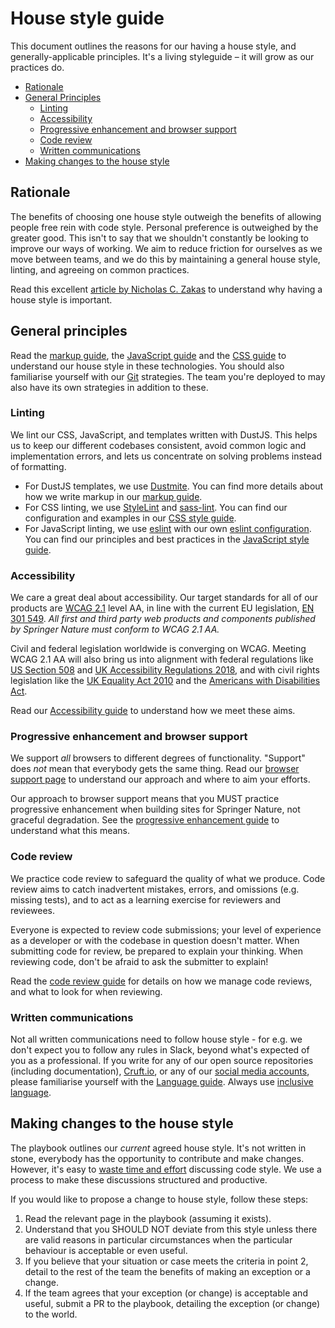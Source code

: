 # House style guide

This document outlines the reasons for our having a house style, and generally-applicable principles. It's a living styleguide – it will grow as our practices do.

- [Rationale](#rationale)
- [General Principles](#general-principles)
  - [Linting](#linting)
  - [Accessibility](#accessibility)
  - [Progressive enhancement and browser support](#progressive-enhancement-and-browser-support)
  - [Code review](#code-review)
  - [Written communications](#written-communications)
- [Making changes to the house style](#making-changes-to-the-house-style)

## Rationale

The benefits of choosing one house style outweigh the benefits of allowing people free rein with code style. Personal preference is outweighed by the greater good. This isn't to say that we shouldn't constantly be looking to improve our ways of working. We aim to reduce friction for ourselves as we move between teams, and we do this by maintaining a general house style, linting, and agreeing on common practices.

Read this excellent [article by Nicholas C. Zakas](https://www.smashingmagazine.com/2012/10/why-coding-style-matters/) to understand why having a house style is important.

## General principles

Read the [markup guide](../markup/house-style.md), the [JavaScript guide](../javascript/house-style.md) and the [CSS guide](../css/house-style.md) to understand our house style in these technologies. You should also familiarise yourself with our [Git](../git/git.md) strategies. The team you're deployed to may also have its own strategies in addition to these.

### Linting

We lint our CSS, JavaScript, and templates written with DustJS. This helps us to keep our different codebases consistent, avoid common logic and implementation errors, and lets us concentrate on solving problems instead of formatting.

* For DustJS templates, we use [Dustmite](https://www.npmjs.com/package/dustmite). You can find more details about how we write markup in our [markup guide](../markup/house-style.md).
* For CSS linting, we use [StyleLint](https://github.com/stylelint/stylelint) and [sass-lint](https://github.com/sasstools/sass-lint). You can find our configuration and examples in our [CSS style guide](../css/house-style.md).
* For JavaScript linting, we use [eslint](https://eslint.org/) with our own [eslint configuration](https://github.com/springernature/eslint-config-springernature). You can find our principles and best practices in the [JavaScript style guide](../javascript/house-style.md).

### Accessibility

We care a great deal about accessibility. Our target standards for all of our products are [WCAG 2.1](https://www.w3.org/TR/WCAG21/) level AA, in line with the current EU legislation, [EN 301 549](http://mandate376.standards.eu/standard). *All first and third party web products and components published by Springer Nature must conform to WCAG 2.1 AA.* 

Civil and federal legislation worldwide is converging on WCAG. Meeting WCAG 2.1 AA will also bring us into alignment with federal regulations like [US Section 508](https://www.section508.gov/) and [UK Accessibility Regulations 2018](https://www.legislation.gov.uk/uksi/2018/952/introduction/made), and with civil rights legislation like the [UK Equality Act 2010](http://www.legislation.gov.uk/ukpga/2010/15/contents) and the [Americans with Disabilities Act](https://www.ada.gov/2010_regs.htm). 

Read our [Accessibility guide](../accessibility/introduction.md) to understand how we meet these aims.

### Progressive enhancement and browser support

We support *all* browsers to different degrees of functionality. "Support" does *not* mean that everybody gets the same thing. Read our [browser support page](../practices/graded-browser-support.md) to understand our approach and where to aim your efforts.

Our approach to browser support means that you MUST practice progressive enhancement when building sites for Springer Nature, not graceful degradation. See the [progressive enhancement guide](../practices/progressive-enhancement.md) to understand what this means.

### Code review

We practice code review to safeguard the quality of what we produce. Code review aims to catch inadvertent mistakes, errors, and omissions (e.g. missing tests), and to act as a learning exercise for reviewers and reviewees.

Everyone is expected to review code submissions; your level of experience as a developer or with the codebase in question doesn't matter. When submitting code for review, be prepared to explain your thinking. When reviewing code, don't be afraid to ask the submitter to explain!

Read the [code review guide](../practices/code-review.md) for details on how we manage code reviews, and what to look for when reviewing.

### Written communications

Not all written communications need to follow house style - for e.g. we don't expect you to follow any rules in Slack, beyond what's expected of you as a professional. If you write for any of our open source repositories (including documentation), [Cruft.io](http://cruft.io/), or any of our [social media accounts](../writing/social-media.md), please familiarise yourself with the [Language guide](../writing/house-style.md). Always use [inclusive language](../writing/inclusive-language.md).

## Making changes to the house style

The playbook outlines our _current_ agreed house style. It's not written in stone, everybody has the opportunity to contribute and make changes. However, it's easy to [waste time and effort](https://en.wikipedia.org/wiki/Law_of_triviality) discussing code style. We use a process to make these discussions structured and productive.

If you would like to propose a change to house style, follow these steps:

1. Read the relevant page in the playbook (assuming it exists).
2. Understand that you SHOULD NOT deviate from this style unless there are valid reasons in particular circumstances when the particular behaviour is acceptable or even useful.
3. If you believe that your situation or case meets the criteria in point 2, detail to the rest of the team the benefits of making an exception or a change.
4. If the team agrees that your exception (or change) is acceptable and useful, submit a PR to the playbook, detailing the exception (or change) to the world.
